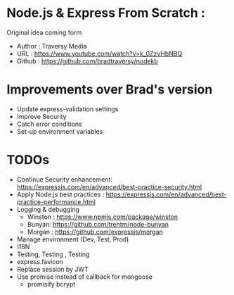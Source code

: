 # Node.js & Express From Scratch : 
Original idea coming form
 * Author : Traversy Media
 * URL : https://www.youtube.com/watch?v=k_0ZzvHbNBQ
 * Github : https://github.com/bradtraversy/nodekb

 # Improvements over Brad's version
  * Update express-validation settings
  * Improve Security
  * Catch error conditions
  * Set-up environment variables

# TODOs
 * Continue Security enhancement: https://expressjs.com/en/advanced/best-practice-security.html
 * Apply Node.js best practices : https://expressjs.com/en/advanced/best-practice-performance.html
 * Logging & debugging
    * Winston : https://www.npmjs.com/package/winston
    * Bunyan: https://github.com/trentm/node-bunyan
    * Morgan : https://github.com/expressjs/morgan
 * Manage environment (Dev, Test, Prod)
 * I18N
 * Testing, Testing , Testing
 * express.favicon
 * Replace session by JWT
 * Use promise instead of callback for mongoose
    * promisify bcrypt